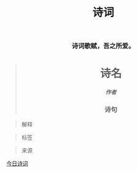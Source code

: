 ﻿---
title: 诗词
layout: page
comments: false
---

<h3 style="text-align: center;">诗词歌赋，吾之所爱。</h3>


<blockquote id="jinrishici" class="blockquote-center">
<h1 align="center" id="jinrishici-title" >诗名</h1>
<h5 align="center" id="jinrishici-dynasty-author" >作者</h5>
<h3 align="center" id="jinrishici-content">诗句</h3>
</blockquote>

> 解释

<p align="left" id="jinrishici-translate"></p>

> 标签

<p align="left" id="jinrishici-match-tags"></p>

> 来源

[今日诗词](https://www.jinrishici.com/)  


<!-- <style type="text/css">
#jinrishici-title,#jinrishici-dynasty-author,#jinrishici-content{
    font-family: KaiTi, 'Segoe UI', 'Lucida Grande', Helvetica, Arial, 'Microsoft YaHei', FreeSans, Arimo, 'Droid Sans','wenquanyi micro hei','Hiragino Sans GB', 'Hiragino Sans GB W3', sans-serif;
 }
</style> -->

<!-- 今日诗词 文档https://www.jinrishici.com/doc/#return-->
<script src="https://sdk.jinrishici.com/v2/browser/jinrishici.js" charset="utf-8"></script>
<script type="text/javascript">
  jinrishici.load(function(result) {
    // 自己的处理逻辑
    console.log(result)
    console.log('今日诗词：'+result.toString())
    var content = result.data.content;
    var author = result.data.origin.author;
    var dynasty = result.data.origin.dynasty;
    var title = result.data.origin.title
    var jrscStr = content + " —— " + "["+dynasty+"]"+ author + "《"+title+"》";

    var o_title = result.data.origin.title;
    var o_content = result.data.origin.content;
    var o_author = result.data.origin.author;
    var o_dynasty = result.data.origin.dynasty;
    var o_dynasty_author = "["+o_dynasty+"] "+ o_author;
    var o_translate = result.data.origin.translate;
    var o_match_tags = result.data.matchTags;

    document.getElementById('jinrishici-title').innerText = (null == o_title) ? "无" : o_title;
    document.getElementById('jinrishici-dynasty-author').innerText = (null == o_dynasty_author) ? "无" : o_dynasty_author;
    document.getElementById('jinrishici-content').innerText = (null == o_content) ? "无" : o_content.toString().replace(/\,/g,'\n');
    document.getElementById('jinrishici-translate').innerText = (null == o_translate) ? "无" : o_translate.toString().replace(/\,/g,'\n');
    // .replace(/\。/g,'。\n').replace(/？/g,'？\n').replace(/！/g,'！\n').replace(/；/g,'；\n').replace(/\。\,/g,'\n');
    document.getElementById('jinrishici-match-tags').innerText = (null == o_match_tags) ? "无" : o_match_tags;


    if(null == content || null == jrscStr || '今日诗词' == content){
        document.getElementById('jrsc').style.visibility="hidden";//隐藏
    }else{
      　document.getElementById('jrsc').style.visibility="visible";//显示
        document.getElementById('jrsc-content').innerText = content;
        document.getElementById('jrsc-author').innerText = "["+dynasty+"]"+ author + "《"+title+"》";
    }


     //    document.getElementById('jinrishici-block').style.visibility="hidden";//隐藏
     //  　document.getElementById('jinrishici-block').style.visibility="visible";//显示    
     //    $("#jinrishici").html('jrscStr');
     //    var jrsc = document.getElementById('jinrishici');
     //    jrsc.value = jrscStr;
     //    var s =document.getElementsByName("jinrishici-class");
     //    s[1].value=jrscStr;

});
</script>